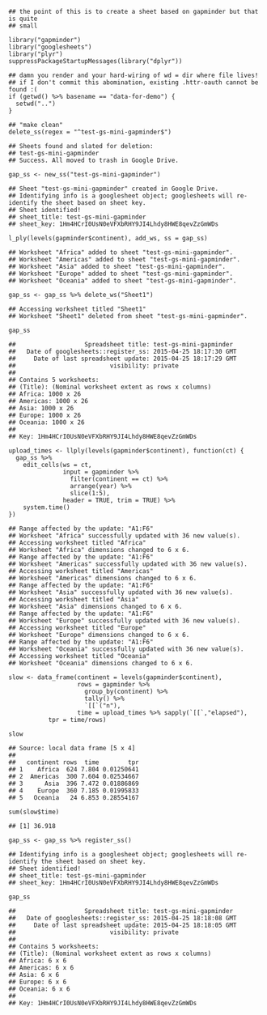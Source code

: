     ## the point of this is to create a sheet based on gapminder but that is quite
    ## small

    library("gapminder")
    library("googlesheets")
    library("plyr")
    suppressPackageStartupMessages(library("dplyr"))

    ## damn you render and your hard-wiring of wd = dir where file lives!
    ## if I don't commit this abomination, existing .httr-oauth cannot be found :(
    if (getwd() %>% basename == "data-for-demo") {
      setwd("..")
    }

    ## "make clean"
    delete_ss(regex = "^test-gs-mini-gapminder$")

    ## Sheets found and slated for deletion:
    ## test-gs-mini-gapminder
    ## Success. All moved to trash in Google Drive.

    gap_ss <- new_ss("test-gs-mini-gapminder")

    ## Sheet "test-gs-mini-gapminder" created in Google Drive.
    ## Identifying info is a googlesheet object; googlesheets will re-identify the sheet based on sheet key.
    ## Sheet identified!
    ## sheet_title: test-gs-mini-gapminder
    ## sheet_key: 1Hm4HCrI0UsN0eVFXbRHY9JI4Lhdy8HWE8qevZzGmWDs

    l_ply(levels(gapminder$continent), add_ws, ss = gap_ss)

    ## Worksheet "Africa" added to sheet "test-gs-mini-gapminder".
    ## Worksheet "Americas" added to sheet "test-gs-mini-gapminder".
    ## Worksheet "Asia" added to sheet "test-gs-mini-gapminder".
    ## Worksheet "Europe" added to sheet "test-gs-mini-gapminder".
    ## Worksheet "Oceania" added to sheet "test-gs-mini-gapminder".

    gap_ss <- gap_ss %>% delete_ws("Sheet1")

    ## Accessing worksheet titled "Sheet1"
    ## Worksheet "Sheet1" deleted from sheet "test-gs-mini-gapminder".

    gap_ss

    ##                   Spreadsheet title: test-gs-mini-gapminder
    ##   Date of googlesheets::register_ss: 2015-04-25 18:17:30 GMT
    ##     Date of last spreadsheet update: 2015-04-25 18:17:29 GMT
    ##                          visibility: private
    ## 
    ## Contains 5 worksheets:
    ## (Title): (Nominal worksheet extent as rows x columns)
    ## Africa: 1000 x 26
    ## Americas: 1000 x 26
    ## Asia: 1000 x 26
    ## Europe: 1000 x 26
    ## Oceania: 1000 x 26
    ## 
    ## Key: 1Hm4HCrI0UsN0eVFXbRHY9JI4Lhdy8HWE8qevZzGmWDs

    upload_times <- llply(levels(gapminder$continent), function(ct) {
      gap_ss %>%
        edit_cells(ws = ct,
                   input = gapminder %>%
                     filter(continent == ct) %>%
                     arrange(year) %>%
                     slice(1:5),
                   header = TRUE, trim = TRUE) %>%
        system.time()
    })

    ## Range affected by the update: "A1:F6"
    ## Worksheet "Africa" successfully updated with 36 new value(s).
    ## Accessing worksheet titled "Africa"
    ## Worksheet "Africa" dimensions changed to 6 x 6.
    ## Range affected by the update: "A1:F6"
    ## Worksheet "Americas" successfully updated with 36 new value(s).
    ## Accessing worksheet titled "Americas"
    ## Worksheet "Americas" dimensions changed to 6 x 6.
    ## Range affected by the update: "A1:F6"
    ## Worksheet "Asia" successfully updated with 36 new value(s).
    ## Accessing worksheet titled "Asia"
    ## Worksheet "Asia" dimensions changed to 6 x 6.
    ## Range affected by the update: "A1:F6"
    ## Worksheet "Europe" successfully updated with 36 new value(s).
    ## Accessing worksheet titled "Europe"
    ## Worksheet "Europe" dimensions changed to 6 x 6.
    ## Range affected by the update: "A1:F6"
    ## Worksheet "Oceania" successfully updated with 36 new value(s).
    ## Accessing worksheet titled "Oceania"
    ## Worksheet "Oceania" dimensions changed to 6 x 6.

    slow <- data_frame(continent = levels(gapminder$continent),
                       rows = gapminder %>%
                         group_by(continent) %>%
                         tally() %>%
                         `[[`("n"),
                       time = upload_times %>% sapply(`[[`,"elapsed"),
               tpr = time/rows)

    slow

    ## Source: local data frame [5 x 4]
    ## 
    ##   continent rows  time        tpr
    ## 1    Africa  624 7.804 0.01250641
    ## 2  Americas  300 7.604 0.02534667
    ## 3      Asia  396 7.472 0.01886869
    ## 4    Europe  360 7.185 0.01995833
    ## 5   Oceania   24 6.853 0.28554167

    sum(slow$time)

    ## [1] 36.918

    gap_ss <- gap_ss %>% register_ss()

    ## Identifying info is a googlesheet object; googlesheets will re-identify the sheet based on sheet key.
    ## Sheet identified!
    ## sheet_title: test-gs-mini-gapminder
    ## sheet_key: 1Hm4HCrI0UsN0eVFXbRHY9JI4Lhdy8HWE8qevZzGmWDs

    gap_ss

    ##                   Spreadsheet title: test-gs-mini-gapminder
    ##   Date of googlesheets::register_ss: 2015-04-25 18:18:08 GMT
    ##     Date of last spreadsheet update: 2015-04-25 18:18:05 GMT
    ##                          visibility: private
    ## 
    ## Contains 5 worksheets:
    ## (Title): (Nominal worksheet extent as rows x columns)
    ## Africa: 6 x 6
    ## Americas: 6 x 6
    ## Asia: 6 x 6
    ## Europe: 6 x 6
    ## Oceania: 6 x 6
    ## 
    ## Key: 1Hm4HCrI0UsN0eVFXbRHY9JI4Lhdy8HWE8qevZzGmWDs
